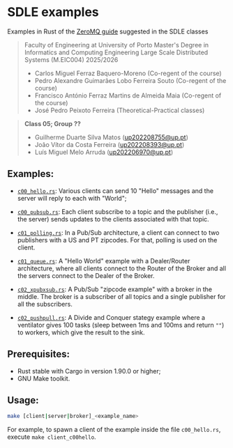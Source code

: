 # SDLE examples

Examples in Rust of the [ZeroMQ guide](https://zguide.zeromq.org/docs/chapter1/) suggested in the SDLE classes

> Faculty of Engineering at University of Porto
> Master's Degree in Informatics and Computing Engineering
> Large Scale Distributed Systems (M.EIC004) 2025/2026
>
> - Carlos Miguel Ferraz Baquero-Moreno (Co-regent of the course)
> - Pedro Alexandre Guimarães Lobo Ferreira Souto (Co-regent of the course)
> - Francisco António Ferraz Martins de Almeida Maia (Co-regent of the course)
> - José Pedro Peixoto Ferreira (Theoretical-Practical classes)

> **Class 05; Group ??**
>
> - Guilherme Duarte Silva Matos (up202208755@up.pt)
> - João Vítor da Costa Ferreira (up202208393@up.pt)
> - Luís Miguel Melo Arruda (up202206970@up.pt)

## Examples:

- [`c00_hello.rs`](./src/c00_hello.rs): Various clients can send 10 "Hello" messages and the server will reply to each with "World";

- [`c00_pubsub.rs`](./src/c00_pubsub.rs): Each client subscribe to a topic and the publisher (i.e., the server) sends updates to the clients associated with that topic.

- [`c01_polling.rs`](./src/c01_polling.rs): In a Pub/Sub architecture, a client can connect to two publishers with a US and PT zipcodes. For that, polling is used on the client.

- [`c01_queue.rs`](./src/c01_queue.rs): A "Hello World" example with a Dealer/Router architecture, where all clients connect to the Router of the Broker and all the servers connect to the Dealer of the Broker.

- [`c02_xpubxsub.rs`](./src/c02_xpubxsub.rs): A Pub/Sub "zipcode example" with a broker in the middle. The broker is a subscriber of all topics and
a single publisher for all the subscribers.

- [`c02_pushpull.rs`](./src/c02_pushpull.rs): A Divide and Conquer stategy example where a ventilator gives 100 tasks (sleep between 1ms and 100ms and return `""`) to workers, which give the result to the sink.

## Prerequisites:
- Rust stable with Cargo in version 1.90.0 or higher;
- GNU Make toolkit.

## Usage:

```bash
make [client|server|broker]_<example_name>
```

For example, to spawn a client of the example inside the file `c00_hello.rs`, execute `make client_c00hello`.
